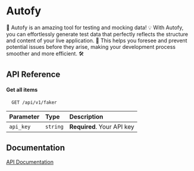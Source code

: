 
# Autofy

🚀 Autofy is an amazing tool for testing and mocking data! 💡 With Autofy, you can effortlessly generate test data that perfectly reflects the structure and content of your live application. 🎯 This helps you foresee and prevent potential issues before they arise, making your development process smoother and more efficient. 🛠️

## API Reference

#### Get all items

```http
  GET /api/v1/faker
```

| Parameter | Type     | Description                |
| :-------- | :------- | :------------------------- |
| `api_key` | `string` | **Required**. Your API key |


## Documentation

[API Documentation](https://documenter.getpostman.com/view/12479348/2s946ma9nT)

